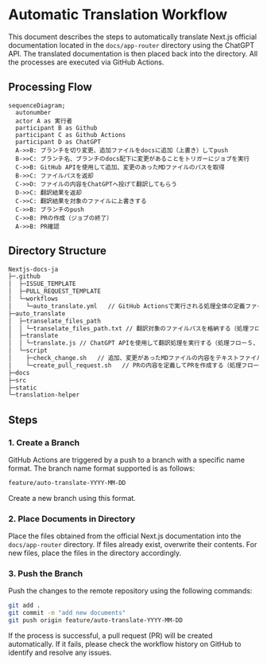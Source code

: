 # Automatic Translation Workflow

This document describes the steps to automatically translate Next.js official documentation located in the `docs/app-router` directory using the ChatGPT API. The translated documentation is then placed back into the directory. All the processes are executed via GitHub Actions.

## Processing Flow

```mermaid
sequenceDiagram;
  autonumber
  actor A as 実行者
  participant B as Github
  participant C as Github Actions
  participant D as ChatGPT
  A->>B: ブランチを切り変更、追加ファイルをdocsに追加（上書き）してpush
  B->>C: ブランチ名、ブランチのdocs配下に変更があることをトリガーにジョブを実行
  C->>B: GitHub APIを使用して追加、変更のあったMDファイルのパスを取得
  B->>C: ファイルパスを返却
  C->>D: ファイルの内容をChatGPTへ投げて翻訳してもらう
  D->>C: 翻訳結果を返却
  C->>C: 翻訳結果を対象のファイルに上書きする
  C->>B: ブランチのpush
  C->>B: PRの作成（ジョブの終了）
  A->>B: PR確認
```

## Directory Structure

```bash
Nextjs-docs-ja
├─.github
│  ├─ISSUE_TEMPLATE
│  ├─PULL_REQUEST_TEMPLATE
│  └─workflows
│    └─auto_translate.yml   // GitHub Actionsで実行される処理全体の定義ファイル
├─auto_translate
│  ├─transelate_files_path
│  │ └─transelate_files_path.txt // 翻訳対象のファイルパスを格納する（処理フロー３、４に該当）
│  ├─translate
│  │ └─translate.js // ChatGPT APIを使用して翻訳処理を実行する（処理フロー５、６に該当）
│  └─script
│    ├─check_change.sh   // 追加、変更があったMDファイルの内容をテキストファイルとしてフォルダに格納（処理フロー３、４に該当）
│    └─create_pull_request.sh   // PRの内容を定義してPRを作成する（処理フロー９に該当）
├─docs
├─src
├─static
└─translation-helper
```

## Steps

### 1. Create a Branch

GitHub Actions are triggered by a push to a branch with a specific name format. The branch name format supported is as follows:

```bash
feature/auto-translate-YYYY-MM-DD
```

Create a new branch using this format.

### 2. Place Documents in Directory

Place the files obtained from the official Next.js documentation into the `docs/app-router` directory. If files already exist, overwrite their contents. For new files, place the files in the directory accordingly.

### 3. Push the Branch

Push the changes to the remote repository using the following commands:

```sh
git add .
git commit -m "add new documents"
git push origin feature/auto-translate-YYYY-MM-DD
```

If the process is successful, a pull request (PR) will be created automatically. If it fails, please check the workflow history on GitHub to identify and resolve any issues.

